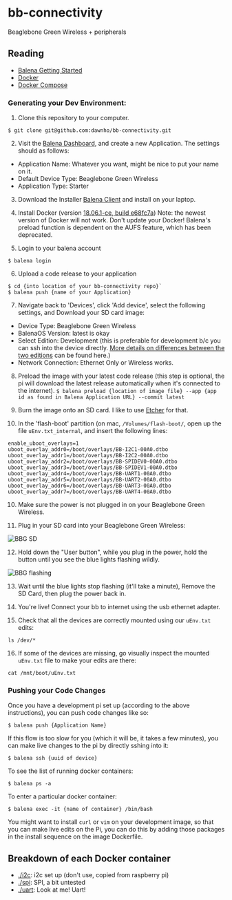 # bb-connectivity
Beaglebone Green Wireless + peripherals

## Reading
* [Balena Getting Started](https://www.balena.io/docs/learn/getting-started/beaglebone-green-wifi/python/)
* [Docker](https://docker-curriculum.com/)
* [Docker Compose](https://www.baeldung.com/docker-compose)

### Generating your Dev Environment:
1. Clone this repository to your computer.
```
$ git clone git@github.com:dawnho/bb-connectivity.git
```

2. Visit the [Balena Dashboard](https://dashboard.balena-cloud.com/apps), and create a new Application. The settings should as follows:
  - Application Name: Whatever you want, might be nice to put your name on it.
  - Default Device Type: Beaglebone Green Wireless
  - Application Type: Starter

3. Download the Installer [Balena Client](https://github.com/balena-io/balena-cli/releases) and install on your laptop.

4. Install Docker (version [18.06.1-ce, build e68fc7a](https://download.docker.com/mac/stable/26764/Docker.dmg))
 Note: the newest version of Docker will not work. Don't update your Docker!
 Balena's preload function is dependent on the AUFS feature, which has been deprecated.

5. Login to your balena account
```
$ balena login
```

6. Upload a code release to your application
```
$ cd {into location of your bb-connectivity repo}`
$ balena push {name of your Application}
```

7. Navigate back to 'Devices', click 'Add device', select the following settings, and Download your SD card image:
  - Device Type: Beaglebone Green Wireless
  - BalenaOS Version: latest is okay
  - Select Edition: Development (this is preferable for development b/c you can ssh into the device directly. [More details on differences between the two editions](https://www.balena.io/docs/reference/OS/overview/2.x/#dev-vs-prod-images) can be found here.)
  - Network Connection: Ethernet Only or Wireless works.

8. Preload the image with your latest code release (this step is optional, the pi will download the latest release automatically when it's connected to the internet).
`$ balena preload {location of image file} --app {app id as found in Balena Application URL} --commit latest`

9. Burn the image onto an SD card. I like to use [Etcher](https://etcher.io/) for that.

10. In the 'flash-boot' partition (on mac, `/Volumes/flash-boot/`, open up the file `uEnv.txt_internal`, and insert the following lines:
```
enable_uboot_overlays=1
uboot_overlay_addr0=/boot/overlays/BB-I2C1-00A0.dtbo
uboot_overlay_addr1=/boot/overlays/BB-I2C2-00A0.dtbo
uboot_overlay_addr2=/boot/overlays/BB-SPIDEV0-00A0.dtbo
uboot_overlay_addr3=/boot/overlays/BB-SPIDEV1-00A0.dtbo
uboot_overlay_addr4=/boot/overlays/BB-UART1-00A0.dtbo
uboot_overlay_addr5=/boot/overlays/BB-UART2-00A0.dtbo
uboot_overlay_addr6=/boot/overlays/BB-UART3-00A0.dtbo
uboot_overlay_addr7=/boot/overlays/BB-UART4-00A0.dtbo
```

10. Make sure the power is not plugged in on your Beaglebone Green Wireless.

11. Plug in your SD card into your Beaglebone Green Wireless:

![BBG SD](https://i.imgur.com/idthJQv.jpg)

12. Hold down the "User button", while you plug in the power, hold the button until you see the blue lights flashing wildly.

![BBG flashing](https://i.imgur.com/Ek3ebMY.jpg)

13. Wait until the blue lights stop flashing (it'll take a minute), Remove the SD Card, then plug the power back in.

14. You're live! Connect your bb to internet using the usb ethernet adapter.

15. Check that all the devices are correctly mounted using our `uEnv.txt` edits:

`ls /dev/*`

16. If some of the devices are missing, go visually inspect the mounted `uEnv.txt` file to make your edits are there: 

`cat /mnt/boot/uEnv.txt`

### Pushing your Code Changes
Once you have a development pi set up (according to the above instructions), you can push code changes like so:
```
$ balena push {Application Name}
```

If this flow is too slow for you (which it will be, it takes a few minutes), you can make live changes to the pi by directly sshing into it:
```
$ balena ssh {uuid of device}
```
To see the list of running docker containers:
```
$ balena ps -a
```
To enter a particular docker container:
```
$ balena exec -it {name of container} /bin/bash
```

You might want to install `curl` or `vim` on your development image, so that you can make live edits on the Pi, you can do this by adding those packages in the install sequence on the image Dockerfile.

## Breakdown of each Docker container
- [./i2c](./i2c): i2c set up (don't use, copied from raspberry pi)
- [./spi](./spi): SPI, a bit untested
- [./uart](./uart): Look at me! Uart!
